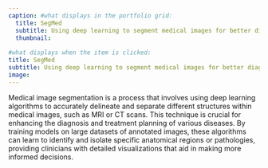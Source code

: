 ```yaml
---
caption: #what displays in the portfolio grid:
  title: SegMed
  subtitle: Using deep learning to segment medical images for better diagnosis
  thumbnail: 
  
#what displays when the item is clicked:
title: SegMed
subtitle: Using deep learning to segment medical images for better diagnosis
image: 
---
```


Medical image segmentation is a process that involves using deep learning algorithms to accurately delineate and separate different structures within medical images, such as MRI or CT scans. This technique is crucial for enhancing the diagnosis and treatment planning of various diseases. By training models on large datasets of annotated images, these algorithms can learn to identify and isolate specific anatomical regions or pathologies, providing clinicians with detailed visualizations that aid in making more informed decisions.
